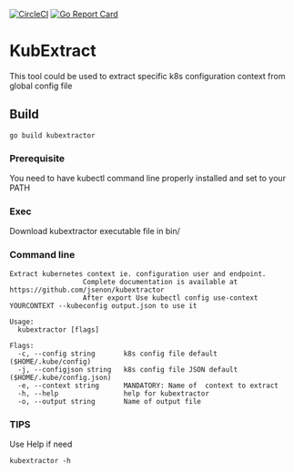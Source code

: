 [![CircleCI](https://circleci.com/gh/jsenon/kubextractor.svg?style=svg&circle-token=a8df7aa6e5450279a39e313b309dfd869472c9a5)](https://circleci.com/gh/jsenon/kubextractor)
[![Go Report Card](https://goreportcard.com/badge/github.com/jsenon/kubextractor)](https://goreportcard.com/report/github.com/jsenon/kubextractor)

# KubExtract

This tool could be used to extract specific k8s configuration context from global config file

## Build

```
go build kubextractor
```

### Prerequisite

You need to have kubectl command line properly installed and set to your PATH

### Exec

Download kubextractor executable file in bin/

### Command line

```
Extract kubernetes context ie. configuration user and endpoint.
				  Complete documentation is available at https://github.com/jsenon/kubextractor
				  After export Use kubectl config use-context YOURCONTEXT --kubeconfig output.json to use it

Usage:
  kubextractor [flags]

Flags:
  -c, --config string       k8s config file default ($HOME/.kube/config)
  -j, --configjson string   k8s config file JSON default ($HOME/.kube/config.json)
  -e, --context string      MANDATORY: Name of  context to extract
  -h, --help                help for kubextractor
  -o, --output string       Name of output file
  ```
  

### TIPS

Use Help if need

```
kubextractor -h
```

